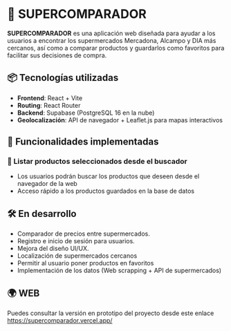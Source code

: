 # 🛒 SUPERCOMPARADOR

**SUPERCOMPARADOR** es una aplicación web diseñada para ayudar a los usuarios a encontrar los supermercados Mercadona, Alcampo y DIA más cercanos, así como a comparar productos y guardarlos como favoritos para facilitar sus decisiones de compra.

## 📦 Tecnologías utilizadas

- **Frontend**: React + Vite
- **Routing**: React Router
- **Backend**: Supabase (PostgreSQL 16 en la nube)
- **Geolocalización**: API de navegador + Leaflet.js para mapas interactivos

## 🎯 Funcionalidades implementadas

### 🥕 Listar productos seleccionados desde el buscador

- Los usuarios podrán buscar los productos que deseen desde el navegador de la web
- Acceso rápido a los productos guardados en la base de datos

## 🛠️ En desarrollo

- Comparador de precios entre supermercados.
- Registro e inicio de sesión para usuarios.
- Mejora del diseño UI/UX.
- Localización de supermercados cercanos
- Permitir al usuario poner productos en favoritos
- Implementación de los datos (Web scrapping + API de supermercados)

## 🌍 WEB

Puedes consultar la versión en prototipo del proyecto desde este enlace https://supercomparador.vercel.app/
